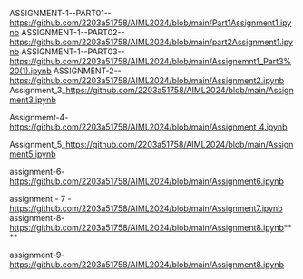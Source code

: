 

ASSIGNMENT-1--PART01--https://github.com/2203a51758/AIML2024/blob/main/Part1Assignment1.ipynb
ASSIGNMENT-1--PART02--https://github.com/2203a51758/AIML2024/blob/main/part2Assignment1.ipynb
ASSIGNMENT-1--PART03--https://github.com/2203a51758/AIML2024/blob/main/Assignemnt1_Part3%20(1).ipynb
ASSIGNMENT-2--https://github.com/2203a51758/AIML2024/blob/main/Assignment2.ipynb
Assignment_3_https://github.com/2203a51758/AIML2024/blob/main/Assignment3.ipynb

Assignmemt-4-https://github.com/2203a51758/AIML2024/blob/main/Assignment_4.ipynb

Assignment_5_https://github.com/2203a51758/AIML2024/blob/main/Assignment5.ipynb

assignment-6-https://github.com/2203a51758/AIML2024/blob/main/Assignment6.ipynb

assignment - 7 - https://github.com/2203a51758/AIML2024/blob/main/Assignment7.ipynb
assignment-8- https://github.com/2203a51758/AIML2024/blob/main/Assignment8.ipynb****

assignment-9-https://github.com/2203a51758/AIML2024/blob/main/Assignment8.ipynb
